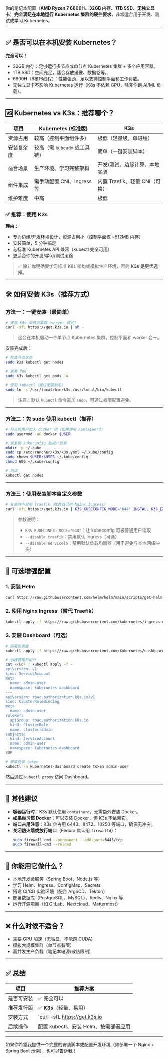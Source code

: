 你的笔记本配置（**AMD Ryzen 7 6800H、32GB 内存、1TB SSD、无独立显卡**）**完全满足在本地运行 Kubernetes 集群的硬件要求**，非常适合用于开发、测试或学习 Kubernetes。

---

## ✅ 是否可以在本机安装 Kubernetes？

**完全可以！**

- 32GB 内存：足够运行多节点或单节点 Kubernetes 集群 + 多个应用容器。
- 1TB SSD：空间充足，适合存放镜像、数据卷等。
- 6800H（8核16线程）：性能强劲，足以支持控制平面和工作负载。
- 无独立显卡不影响 Kubernetes 运行（K8s 不依赖 GPU，除非你跑 AI/ML 负载）。

---

## 🆚 Kubernetes vs K3s：推荐哪个？

| 项目 | Kubernetes (标准版) | K3s |
|------|----------------------|-----|
| 资源占用 | 较高（控制平面组件多） | 极低（轻量级，单进程） |
| 安装复杂度 | 较高（需 `kubeadm` 或工具链） | 简单（一键安装脚本） |
| 适合场景 | 生产环境、学习完整架构 | 开发/测试、边缘计算、本地实验 |
| 组件集成 | 需手动配置 CNI、Ingress 等 | 内置 Traefik、轻量 CNI（可换） |
| 维护难度 | 中高 | 极低 |

### ✅ 推荐：使用 **K3s**

**理由：**
- 专为边缘/开发环境设计，资源占用小（控制平面仅 ~512MB 内存）
- 安装简单，5 分钟搞定
- 与标准 Kubernetes API 兼容（kubectl 完全可用）
- 更适合你的开发/学习/测试用途

> ✅ 除非你明确要学习标准 K8s 架构或模拟生产环境，否则 **K3s 是更优选择**。

---

## 🛠️ 如何安装 K3s（推荐方式）

### 方法一：一键安装（最简单）

```bash
# 安装 K3s 单节点集群（server 模式）
curl -sfL https://get.k3s.io | sh -
```

> 这会在本机启动一个单节点 Kubernetes 集群，控制平面和 worker 合一。

安装完成后：
```bash
# 检查节点状态
sudo k3s kubectl get nodes

# 查看 Pod
sudo k3s kubectl get pods -A

# 使用 kubectl（建议配置别名）
sudo ln -s /usr/local/bin/k3s /usr/local/bin/kubectl
```

> 注意：默认 `kubectl` 命令需加 `sudo`，可通过权限配置避免。

---

### 方法二：免 sudo 使用 kubectl（推荐）

```bash
# 将当前用户加入 docker 组（如果使用 containerd）
sudo usermod -aG docker $USER

# 或复制 kubeconfig 到用户目录
mkdir -p ~/.kube
sudo cp /etc/rancher/k3s/k3s.yaml ~/.kube/config
sudo chown $USER:$USER ~/.kube/config
chmod 600 ~/.kube/config

# 测试
kubectl get nodes
```

---

### 方法三：使用安装脚本自定义参数

```bash
# 安装时不启用 Traefik（推荐自己用 Nginx Ingress）
curl -sfL https://get.k3s.io | K3S_KUBECONFIG_MODE="644" INSTALL_K3S_EXEC="--disable traefik --disable servicelb" sh -
```

> 参数说明：
> - `K3S_KUBECONFIG_MODE="644"`：让 kubeconfig 可被普通用户读取
> - `--disable traefik`：禁用默认 Ingress（可选）
> - `--disable servicelb`：禁用默认负载均衡器（用于避免与本地网络冲突）

---

## 🔧 可选增强配置

### 1. 安装 Helm
```bash
curl https://raw.githubusercontent.com/helm/helm/main/scripts/get-helm-3 | bash
```

### 2. 使用 Nginx Ingress（替代 Traefik）
```bash
kubectl apply -f https://raw.githubusercontent.com/kubernetes/ingress-nginx/main/deploy/static/provider/baremetal/deploy.yaml
```

### 3. 安装 Dashboard（可选）
```bash
# 部署仪表盘
kubectl apply -f https://raw.githubusercontent.com/kubernetes/dashboard/v2.7.0/aio/deploy/recommended.yaml

# 创建管理员用户
cat <<EOF | kubectl apply -f -
apiVersion: v1
kind: ServiceAccount
meta
  name: admin-user
  namespace: kubernetes-dashboard
---
apiVersion: rbac.authorization.k8s.io/v1
kind: ClusterRoleBinding
meta
  name: admin-user
roleRef:
  apiGroup: rbac.authorization.k8s.io
  kind: ClusterRole
  name: cluster-admin
subjects:
- kind: ServiceAccount
  name: admin-user
  namespace: kubernetes-dashboard
EOF

# 获取登录 token
kubectl -n kubernetes-dashboard create token admin-user
```

然后通过 `kubectl proxy` 访问 Dashboard。

---

## 🐋 其他建议

- **容器运行时**：K3s 默认使用 `containerd`，无需额外安装 Docker。
- **如果你习惯 Docker**：可以安装 Docker，但 K3s 不依赖它。
- **端口占用注意**：K3s 会占用 6443、8472、10250 等端口，确保无冲突。
- **关闭防火墙或放行端口**（Fedora 默认用 `firewalld`）：
  ```bash
  sudo firewall-cmd --permanent --add-port=6443/tcp
  sudo firewall-cmd --reload
  ```

---

## 🧪 你能用它做什么？

- 本地开发微服务（Spring Boot、Node.js 等）
- 学习 Helm、Ingress、ConfigMap、Secrets
- 搭建 CI/CD 实验环境（配合 ArgoCD、Tekton）
- 部署数据库（PostgreSQL、MySQL）、Redis、Nginx 等
- 运行开源项目（如 GitLab、Nextcloud、Mattermost）

---

## ❌ 什么时候不适合？

- 需要 GPU 加速（无独显，不能跑 CUDA）
- 模拟大规模集群（单节点有限）
- 高并发生产负载（笔记本电源/散热限制）

---

## ✅ 总结

| 项目 | 推荐方案 |
|------|----------|
| 是否可安装 | ✅ 完全可以 |
| 推荐发行版 | ✅ **K3s**（轻量、易用） |
| 安装方式 | `curl -sfL https://get.k3s.io | sh -` |
| 后续操作 | 配置 kubectl、安装 Helm、按需部署应用 |

---

如果你希望我提供一个完整的安装脚本或配置开发环境（如部署一个 Nginx + Spring Boot 示例），也可以告诉我！